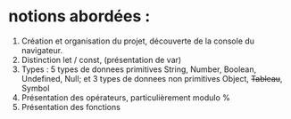 # notions abordées :

1. Création et organisation du projet, découverte de la console du navigateur.
2. Distinction let / const, (présentation de var)
3. Types : 5 types de donnees primitives String, Number, Boolean, Undefined, Null; et 3 types de donnees non primitives  Object, ~~Tableau~~, Symbol
4. Présentation des opérateurs, particulièrement modulo %
5. Présentation des fonctions